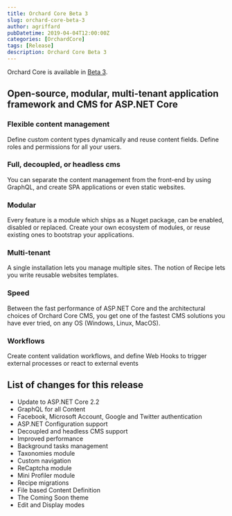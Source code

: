 ```yaml
---
title: Orchard Core Beta 3
slug: orchard-core-beta-3
author: agriffard
pubDatetime: 2019-04-04T12:00:00Z
categories: [OrchardCore]
tags: [Release]
description: Orchard Core Beta 3
---
```


Orchard Core is available in [Beta 3](https://github.com/OrchardCMS/OrchardCore/releases/tag/1.0.0-beta3).

## Open-source, modular, multi-tenant application framework and CMS for ASP.NET Core

### Flexible content management

Define custom content types dynamically and reuse content fields. Define roles and permissions for all your users.

### Full, decoupled, or headless cms

You can separate the content management from the front-end by using GraphQL, and create SPA applications or even static websites.

### Modular

Every feature is a module which ships as a Nuget package, can be enabled, disabled or replaced. Create your own ecosystem of modules, or reuse existing ones to bootstrap your applications.

### Multi-tenant

A single installation lets you manage multiple sites. The notion of Recipe lets you write reusable websites templates.

### Speed

Between the fast performance of ASP.NET Core and the architectural choices of Orchard Core CMS, you get one of the fastest CMS solutions you have ever tried, on any OS (Windows, Linux, MacOS).

### Workflows

Create content validation workflows, and define Web Hooks to trigger external processes or react to external events

## List of changes for this release

- Update to ASP.NET Core 2.2
- GraphQL for all Content
- Facebook, Microsoft Account, Google and Twitter authentication
- ASP.NET Configuration support
- Decoupled and headless CMS support
- Improved performance
- Background tasks management
- Taxonomies module
- Custom navigation
- ReCaptcha module
- Mini Profiler module
- Recipe migrations
- File based Content Definition
- The Coming Soon theme
- Edit and Display modes
